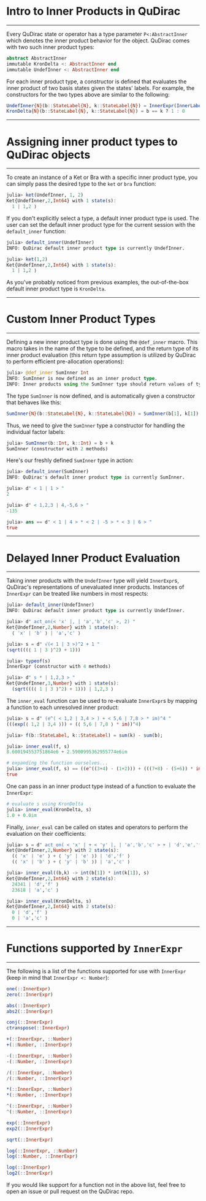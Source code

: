 # Intro to Inner Products in QuDirac
---

Every QuDirac state or operator has a type parameter `P<:AbstractInner` which denotes the inner product 
behavior for the object. QuDirac comes with two such inner product types:

```julia
abstract AbstractInner
immutable KronDelta <: AbstractInner end
immutable UndefInner <: AbstractInner end
```

For each inner product type, a constructor is defined that evaluates the inner product of two basis states 
given the states' labels. For example, the constructors for the two types above are similar to the following:

```julia
UndefInner{N}(b::StateLabel{N}, k::StateLabel{N}) = InnerExpr(InnerLabel(b, k)) # lazy evaluation of inner product
KronDelta{N}(b::StateLabel{N}, k::StateLabel{N}) = b == k ? 1 : 0
```

---
# Assigning inner product types to QuDirac objects
---

To create an instance of a Ket or Bra with a specific inner product type, you can simply 
pass the desired type to the `ket` or `bra` function:

```julia
julia> ket(UndefInner, 1, 2)
Ket{UndefInner,2,Int64} with 1 state(s):
  1 | 1,2 ⟩
```

If you don't explicitly select a type, a default inner product type is used. The user can set the default inner product type for the current session with the `default_inner` function:

```julia
julia> default_inner(UndefInner)
INFO: QuDirac default inner product type is currently UndefInner.

julia> ket(1,2)
Ket{UndefInner,2,Int64} with 1 state(s):
  1 | 1,2 ⟩
```

As you've probably noticed from previous examples, the out-of-the-box default inner product type is `KronDelta`.

---
# Custom Inner Product Types
---

Defining a new inner product type is done using the `@def_inner` macro. This macro takes in 
the name of the type to be defined, and the return type of its inner product evaluation (this
return type assumption is utilized by QuDirac to perform efficient pre-allocation operations):

```julia
julia> @def_inner SumInner Int
INFO: SumInner is now defined as an inner product type.
INFO: Inner products using the SumInner type should return values of type Int64.
```

The type `SumInner` is now defined, and is automatically given a constructor that behaves like this:

```julia
SumInner{N}(b::StateLabel{N}, k::StateLabel{N}) = SumInner(b[1], k[1]) * SumInner(b[2], k[2]) * ... * SumInner(b[N], k[N])
```

Thus, we need to give the `SumInner` type a constructor for handling the individual factor labels:

```julia
julia> SumInner(b::Int, k::Int) = b + k
SumInner (constructor with 2 methods)
```

Here's our freshly defined `SumInner` type in action:

```julia
julia> default_inner(SumInner)
INFO: QuDirac's default inner product type is currently SumInner.

julia> d" < 1 | 1 > "
2

julia> d" < 1,2,3 | 4,-5,6 > "
-135

julia> ans == d" < 1 | 4 > * < 2 | -5 > * < 3 | 6 > "
true
```

---
# Delayed Inner Product Evaluation
---

Taking inner products with the `UndefInner` type will yield `InnerExpr`s, QuDirac's representations of unevaluated inner products. Instances of `InnerExpr` can be treated like numbers in most respects:

```julia
julia> default_inner(UndefInner)
INFO: QuDirac default inner product type is currently UndefInner.

julia> d" act_on(< 'x' |, | 'a','b','c' >, 2) "
Ket{UndefInner,2,Number} with 1 state(s):
  ⟨ 'x' | 'b' ⟩ | 'a','c' ⟩

julia> s = d" √(< 1 | 3 >)^2 + 1 "
(sqrt(((⟨ 1 | 3 ⟩^2) + 1)))

julia> typeof(s)
InnerExpr (constructor with 4 methods)

julia> d" s * | 1,2,3 > "
Ket{UndefInner,3,Number} with 1 state(s):
  (sqrt(((⟨ 1 | 3 ⟩^2) + 1))) | 1,2,3 ⟩
```

The `inner_eval` function can be used to re-evaluate `InnerExpr`s by mapping a function to each unresolved inner product:

```julia
julia> s = d" (e^( < 1,2 | 3,4 > ) + < 5,6 | 7,8 > * im)^4 "
(((exp(⟨ 1,2 | 3,4 ⟩)) + (⟨ 5,6 | 7,8 ⟩ * im))^4)

julia> f(b::StateLabel, k::StateLabel) = sum(k) - sum(b);

julia> inner_eval(f, s)
8.600194553751864e6 + 2.5900995362955774e6im

# expanding the function ourselves...
julia> inner_eval(f, s) == ((e^((3+4) - (1+2))) + (((7+8) - (5+6)) * im))^4
true
```

One can pass in an inner product type instead of a function to evaluate the `InnerExpr`:

```julia
# evaluate s using KronDelta
julia> inner_eval(KronDelta, s)
1.0 + 0.0im
```

Finally, `inner_eval` can be called on states and operators to perform the evaluation on their coefficients:

```julia
julia> s = d" act_on( < 'x' | + < 'y' |, | 'a','b','c' > + | 'd','e','f' >, 2) "
Ket{UndefInner,2,Number} with 2 state(s):
  (⟨ 'x' | 'e' ⟩ + ⟨ 'y' | 'e' ⟩) | 'd','f' ⟩
  (⟨ 'x' | 'b' ⟩ + ⟨ 'y' | 'b' ⟩) | 'a','c' ⟩

julia> inner_eval((b,k) -> int(b[1]) * int(k[1]), s)
Ket{UndefInner,2,Int64} with 2 state(s):
  24341 | 'd','f' ⟩
  23618 | 'a','c' ⟩

julia> inner_eval(KronDelta, s)
Ket{UndefInner,2,Int64} with 2 state(s):
  0 | 'd','f' ⟩
  0 | 'a','c' ⟩
```

---
# Functions supported by `InnerExpr`
---

The following is a list of the functions supported for use with `InnerExpr` (keep in mind that `InnerExpr <: Number`):

```julia
one(::InnerExpr)
zero(::InnerExpr)

abs(::InnerExpr)
abs2(::InnerExpr)

conj(::InnerExpr)
ctranspose(::InnerExpr)

+(::InnerExpr, ::Number)
+(::Number, ::InnerExpr)

-(::InnerExpr, ::Number)
-(::Number, ::InnerExpr)

/(::InnerExpr, ::Number)
/(::Number, ::InnerExpr)

*(::InnerExpr, ::Number)
*(::Number, ::InnerExpr)

^(::InnerExpr, ::Number)
^(::Number, ::InnerExpr)

exp(::InnerExpr)
exp2(::InnerExpr)

sqrt(::InnerExpr)

log(::InnerExpr, ::Number)
log(::Number, ::InnerExpr)

log(::InnerExpr)
log2(::InnerExpr)
```

If you would like support for a function not in the above list, feel free to open an issue or pull request on the QuDirac repo.
